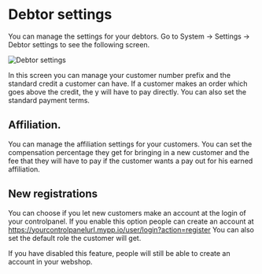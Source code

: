 # Debtor settings

You can manage the settings for your debtors.
Go to System -> Settings -> Debtor settings to see the following screen.

![Debtor settings](/supportpages/images/debtor_settings.png)

In this screen you can manage your customer number prefix and the standard credit a customer can have. If a customer makes an order which goes above the credit, the y will have to pay directly. You can also set the standard payment terms.

## Affiliation.

You can manage the affiliation settings for your customers. You can set the compensation percentage they get for bringing in a new customer and the fee that they will have to pay if the customer wants a pay out for his earned affiliation.

## New registrations

You can choose if you let new customers make an account at the login of your controlpanel. If you enable this option people can create an account at https://yourcontrolpanelurl.mypp.io/user/login?action=register
You can also set the default role the customer will get.

If you have disabled this feature, people will still be able to create an account in your webshop.
